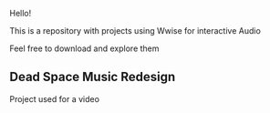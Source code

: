 Hello! 

This is a repository with projects using Wwise for interactive Audio

Feel free to download and explore them

## Dead Space Music Redesign
Project used for a video
